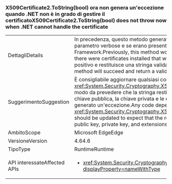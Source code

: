 ### <a name="x509certificate2tostringbool-does-not-throw-now-when-net-cannot-handle-the-certificate"></a><span data-ttu-id="13ede-101">X509Certificate2.ToString(bool) ora non genera un'eccezione quando .NET non è in grado di gestire il certificato</span><span class="sxs-lookup"><span data-stu-id="13ede-101">X509Certificate2.ToString(bool) does not throw now when .NET cannot handle the certificate</span></span>

|   |   |
|---|---|
|<span data-ttu-id="13ede-102">Dettagli</span><span class="sxs-lookup"><span data-stu-id="13ede-102">Details</span></span>|<span data-ttu-id="13ede-103">In precedenza, questo metodo generava un'eccezione se veniva passato il valore <code>true</code> per il parametro verbose e se erano presenti certificati installati non supportati da .NET Framework.</span><span class="sxs-lookup"><span data-stu-id="13ede-103">Previously, this method would throw if <code>true</code> was passed for the verbose parameter and there were certificates installed that weren't supported by the .NET Framework.</span></span> <span data-ttu-id="13ede-104">Ora il metodo ha esito positivo e restituisce una stringa valida che omette le parti inaccessibili del certificato.</span><span class="sxs-lookup"><span data-stu-id="13ede-104">Now, the method will succeed and return a valid string that omits the inaccessible portions of the certificate.</span></span>|
|<span data-ttu-id="13ede-105">Suggerimento</span><span class="sxs-lookup"><span data-stu-id="13ede-105">Suggestion</span></span>|<span data-ttu-id="13ede-106">È consigliabile aggiornare qualsiasi codice che dipende da <xref:System.Security.Cryptography.X509Certificates.X509Certificate2.ToString(System.Boolean)> in modo da prevedere che la stringa restituita possa escludere alcuni dati del certificato, ad esempio la chiave pubblica, la chiave privata e le estensioni, in alcuni casi in cui l'API avrebbe precedentemente generato un'eccezione.</span><span class="sxs-lookup"><span data-stu-id="13ede-106">Any code depending on <xref:System.Security.Cryptography.X509Certificates.X509Certificate2.ToString(System.Boolean)> should be updated to expect that the returned string may exclude some certificate data (such as public key, private key, and extensions) in some cases in which the API would have previously thrown.</span></span>|
|<span data-ttu-id="13ede-107">Ambito</span><span class="sxs-lookup"><span data-stu-id="13ede-107">Scope</span></span>|<span data-ttu-id="13ede-108">Microsoft Edge</span><span class="sxs-lookup"><span data-stu-id="13ede-108">Edge</span></span>|
|<span data-ttu-id="13ede-109">Versione</span><span class="sxs-lookup"><span data-stu-id="13ede-109">Version</span></span>|<span data-ttu-id="13ede-110">4.6</span><span class="sxs-lookup"><span data-stu-id="13ede-110">4.6</span></span>|
|<span data-ttu-id="13ede-111">Tipo</span><span class="sxs-lookup"><span data-stu-id="13ede-111">Type</span></span>|<span data-ttu-id="13ede-112">Runtime</span><span class="sxs-lookup"><span data-stu-id="13ede-112">Runtime</span></span>|
|<span data-ttu-id="13ede-113">API interessate</span><span class="sxs-lookup"><span data-stu-id="13ede-113">Affected APIs</span></span>|<ul><li><xref:System.Security.Cryptography.X509Certificates.X509Certificate2.ToString(System.Boolean)?displayProperty=nameWithType></li></ul>|

